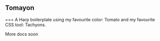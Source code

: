 ## Tomayon
===
A Harp boilerplate using my favourite color: Tomato and my favourite CSS tool: Tachyons.

More docs soon
